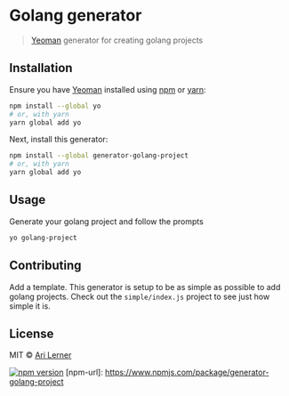 # Golang generator

> [Yeoman](https://yeoman.io/) generator for creating golang projects

## Installation

Ensure you have [Yeoman](https://yeoman.io/) installed using
[npm](https://www.npmjs.com/) or [yarn](https://yarnpkg.com/):

```bash
npm install --global yo
# or, with yarn
yarn global add yo
```

Next, install this generator:

```bash
npm install --global generator-golang-project
# or, with yarn
yarn global add yo
```

## Usage

Generate your golang project and follow the prompts

```bash
yo golang-project
```

## Contributing

Add a template. This generator is setup to be as simple as possible to add
golang projects. Check out the `simple/index.js` project to see just how simple
it is.

## License


MIT © [Ari Lerner](https://ari.io)


[![npm version](https://badge.fury.io/js/generator-golang-project.svg)](https://badge.fury.io/js/generator-golang-project)
[npm-url]: https://www.npmjs.com/package/generator-golang-project
